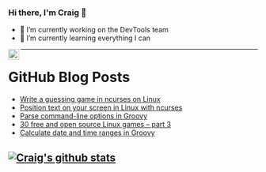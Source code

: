 ### Hi there, I'm Craig 👋

<!--
**CraigTeelFugro/CraigTeelFugro** is a ✨ _special_ ✨ repository because its `README.md` (this file) appears on your GitHub profile.

Here are some ideas to get you started:
-->

- 🔭 I’m currently working on the DevTools team
- 🌱 I’m currently learning everything I can

[<img align="left" alt="Craig Teel | LinkedIn" width="22px" src="https://cdn.jsdelivr.net/npm/simple-icons@v3/icons/linkedin.svg" />][linkedin]

---

# GitHub Blog Posts

<!-- BLOG-POST-LIST:START -->
- [Write a guessing game in ncurses on Linux](https://opensource.com/article/21/8/guess-number-game-ncurses-linux)
- [Position text on your screen in Linux with ncurses](https://opensource.com/article/21/8/ncurses-linux)
- [Parse command-line options in Groovy](https://opensource.com/article/21/8/parsing-command-options-groovy)
- [30 free and open source Linux games – part 3](https://github.blog/2021-08-27-30-free-and-open-source-linux-games-part-3/)
- [Calculate date and time ranges in Groovy](https://opensource.com/article/21/8/groovy-date-time)
<!-- BLOG-POST-LIST:END -->

## [![Craig's github stats](https://github-readme-stats.vercel.app/api?username=craigteelfugro)](https://github.com/anuraghazra/github-readme-stats)


[linkedin]: https://linkedin.com/in/craig-teel-b8786771
